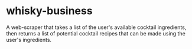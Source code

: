 # whisky-business
A web-scraper that takes a list of the user's available cocktail ingredients, then returns a list of potential cocktail recipes that can be made using the user's ingredients.
